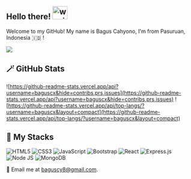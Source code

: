 ## Hello there! <img src="https://raw.githubusercontent.com/MartinHeinz/MartinHeinz/master/wave.gif" alt="waving gif" width="40" height="35" />

Welcome to my GitHub! My name is Bagus Cahyono, I'm from Pasuruan, Indonesia 🇮🇩 !

<img src="https://api.visitorbadge.io/api/visitors?path=https%3A%2F%2Fgithub.com%2Fbaguscx%2Fbaguscx&label=MY%20VISITORS&labelColor=%23555555&countColor=%23F0B354" />

## 🪄 GitHub Stats
![https://github-readme-stats.vercel.app/api?username=baguscx&hide=contribs,prs,issues](https://github-readme-stats.vercel.app/api?username=baguscx&hide=contribs,prs,issues)
![https://github-readme-stats.vercel.app/api/top-langs/?username=baguscx&layout=compact](https://github-readme-stats.vercel.app/api/top-langs/?username=baguscx&layout=compact)

## :wrench: My Stacks
![HTML5](https://img.shields.io/badge/html5-%23E34F26.svg?style=for-the-badge&logo=html5&logoColor=white) ![CSS3](https://img.shields.io/badge/css3-%231572B6.svg?style=for-the-badge&logo=css3&logoColor=white) ![JavaScript](https://img.shields.io/badge/javascript-%23323330.svg?style=for-the-badge&logo=javascript&logoColor=%23F7DF1E) ![Bootstrap](https://img.shields.io/badge/bootstrap-%23563D7C.svg?style=for-the-badge&logo=bootstrap&logoColor=white)
![React](https://img.shields.io/badge/react-%2320232a.svg?style=for-the-badge&logo=react&logoColor=%2361DAFB) ![Express.js](https://img.shields.io/badge/express.js-%23404d59.svg?style=for-the-badge&logo=express&logoColor=%2361DAFB) ![Node JS](https://img.shields.io/badge/node.js-6DA55F?style=for-the-badge&logo=node.js&logoColor=white) ![MongoDB](https://img.shields.io/badge/MongoDB-%234ea94b.svg?style=for-the-badge&logo=mongodb&logoColor=white) 

📩 Email me at baguscy8@gmail.com.


